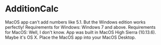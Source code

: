 # AdditionCalc
MacOS app can't add numbers like 5.1. But the Windows edition works perfectly! Requirements for Windows: Windows 7 and above. Requirements for MacOS: Well, I don't know. App was built in MacOS High Sierra (10.13.6). Maybe it's OS X. Place the MacOS app into your MacOS Desktop.
